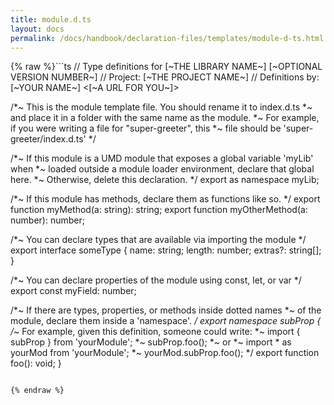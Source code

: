 ```yaml
---
title: module.d.ts
layout: docs
permalink: /docs/handbook/declaration-files/templates/module-d-ts.html
---
```

{% raw %}```ts
// Type definitions for [~THE LIBRARY NAME~] [~OPTIONAL VERSION NUMBER~]
// Project: [~THE PROJECT NAME~]
// Definitions by: [~YOUR NAME~] <[~A URL FOR YOU~]>

/*~ This is the module template file. You should rename it to index.d.ts
 *~ and place it in a folder with the same name as the module.
 *~ For example, if you were writing a file for "super-greeter", this
 *~ file should be 'super-greeter/index.d.ts'
 */

/*~ If this module is a UMD module that exposes a global variable 'myLib' when
 *~ loaded outside a module loader environment, declare that global here.
 *~ Otherwise, delete this declaration.
 */
export as namespace myLib;

/*~ If this module has methods, declare them as functions like so.
 */
export function myMethod(a: string): string;
export function myOtherMethod(a: number): number;

/*~ You can declare types that are available via importing the module */
export interface someType {
    name: string;
    length: number;
    extras?: string[];
}

/*~ You can declare properties of the module using const, let, or var */
export const myField: number;

/*~ If there are types, properties, or methods inside dotted names
 *~ of the module, declare them inside a 'namespace'.
 */
export namespace subProp {
    /*~ For example, given this definition, someone could write:
     *~   import { subProp } from 'yourModule';
     *~   subProp.foo();
     *~ or
     *~   import * as yourMod from 'yourModule';
     *~   yourMod.subProp.foo();
     */
    export function foo(): void;
}
```

{% endraw %}